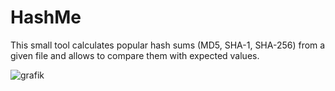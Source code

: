 # HashMe
This small tool calculates popular hash sums (MD5, SHA-1, SHA-256) from a given file and allows to compare them with expected values.

![grafik](https://github.com/wp-xyz/HashMe/assets/30792460/76d40333-8b2e-4e7c-ba70-636000fb06e6)
